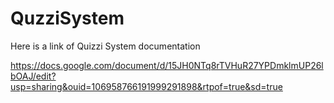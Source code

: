 # QuzziSystem


Here is a link of Quizzi System documentation

https://docs.google.com/document/d/15JH0NTq8rTVHuR27YPDmklmUP26lbOAJ/edit?usp=sharing&ouid=106958766191999291898&rtpof=true&sd=true

